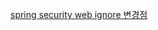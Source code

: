 [spring security web ignore 변경점](https://velog.io/@ychxexn/5-Spring-Security%EC%97%90%EC%84%9C-%ED%8A%B9%EC%A0%95-url-%EC%A0%9C%EC%99%B8%ED%95%98%EA%B8%B0)
